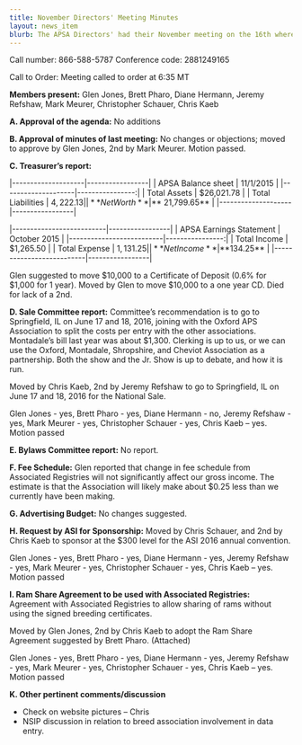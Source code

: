 ```yaml
---
title: November Directors' Meeting Minutes
layout: news_item
blurb: The APSA Directors' had their November meeting on the 16th where they discussed several business items including the treasurer's report, planning the 2016 National Sale, and ram share agreements.
---
```


Call number: 866-588-5787 Conference code: 2881249165

Call to Order: Meeting called to order at 6:35 MT

**Members present:** Glen Jones, Brett Pharo, Diane Hermann, Jeremy Refshaw, Mark Meurer,
Christopher Schauer, Chris Kaeb

**A. Approval of the agenda:** No additions


**B. Approval of minutes of last meeting:** No changes or objections; moved to approve by Glen Jones, 2nd by Mark Meurer. Motion passed.


**C. Treasurer’s report:**

|--------------------|-----------------|
| APSA Balance sheet |       11/1/2015 |
|--------------------|----------------:|
| Total Assets       |      $26,021.78 |
| Total Liabilities  |       $4,222.13 |
| **Net Worth**      | **$ 21,799.65** |
|--------------------|-----------------|  


|--------------------------|-----------------|
| APSA Earnings Statement  | October 2015    |
|--------------------------|----------------:|
| Total Income             | $1,265.50       |
| Total Expense            | $1,131.25       |
| **Net Income**           | **$134.25**     |
|--------------------------|-----------------|


Glen suggested to move $10,000 to a Certificate of Deposit (0.6% for $1,000 for 1 year). Moved by Glen to move $10,000 to a one year CD. Died for lack of a 2nd.


**D. Sale Committee report:** Committee’s recommendation is to go to Springfield, IL on June 17 and 18, 2016, joining with the Oxford APS Association to split the costs per entry with the other associations. Montadale’s bill last year was about $1,300. Clerking is up to us, or we can use the Oxford, Montadale, Shropshire, and Cheviot Association as a partnership. Both the show and the Jr. Show is up to debate, and how it is run.

Moved by Chris Kaeb, 2nd by Jeremy Refshaw to go to Springfield, IL on June 17 and 18, 2016 for the National Sale.

Glen Jones - yes, Brett Pharo - yes, Diane Hermann - no, Jeremy Refshaw - yes, Mark Meurer - yes, Christopher Schauer - yes, Chris Kaeb – yes. Motion passed


**E. Bylaws Committee report:** No report.


**F. Fee Schedule:** Glen reported that change in fee schedule from Associated Registries will not significantly affect our gross income. The estimate is that the Association will likely make about $0.25 less than we currently have been making.


**G. Advertising Budget:** No changes suggested.


**H. Request by ASI for Sponsorship:** Moved by Chris Schauer, and 2nd by Chris Kaeb to sponsor at the $300 level for the ASI 2016 annual convention.

Glen Jones - yes, Brett Pharo - yes, Diane Hermann - yes, Jeremy Refshaw - yes, Mark Meurer - yes, Christopher Schauer - yes, Chris Kaeb – yes. Motion passed


**I. Ram Share Agreement to be used with Associated Registries:** Agreement with Associated Registries to allow sharing of rams without using the signed breeding certificates.

Moved by Glen Jones, 2nd by Chris Kaeb to adopt the Ram Share Agreement suggested by Brett Pharo. (Attached)

Glen Jones - yes, Brett Pharo - yes, Diane Hermann - yes, Jeremy Refshaw - yes, Mark Meurer - yes, Christopher Schauer - yes, Chris Kaeb – yes. Motion passed


**K. Other pertinent comments/discussion**
* Check on website pictures – Chris
* NSIP discussion in relation to breed association involvement in data entry.
